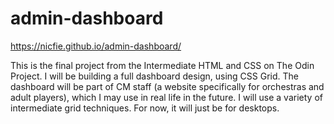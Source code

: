 # admin-dashboard

https://nicfie.github.io/admin-dashboard/

This is the final project from the Intermediate HTML and CSS on The Odin Project. I will be building a full dashboard design, using CSS Grid. 
The dashboard will be part of CM staff (a website specifically for orchestras and adult players), which I may use in real life in the future. 
I will use a variety of intermediate grid techniques. For now, it will just be for desktops. 
